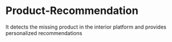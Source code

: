 # Product-Recommendation
It detects the missing product in the interior platform and provides personalized recommendations
